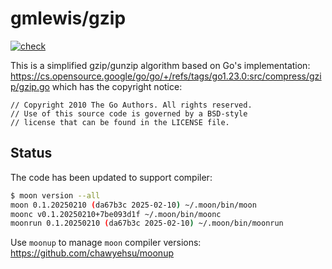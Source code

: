 # gmlewis/gzip
[![check](https://github.com/gmlewis/moonbit-gzip/actions/workflows/check.yml/badge.svg)](https://github.com/gmlewis/moonbit-gzip/actions/workflows/check.yml)

This is a simplified gzip/gunzip algorithm based on Go's implementation:
https://cs.opensource.google/go/go/+/refs/tags/go1.23.0:src/compress/gzip/gzip.go
which has the copyright notice:

```
// Copyright 2010 The Go Authors. All rights reserved.
// Use of this source code is governed by a BSD-style
// license that can be found in the LICENSE file.
```

## Status

The code has been updated to support compiler:

```bash
$ moon version --all
moon 0.1.20250210 (da67b3c 2025-02-10) ~/.moon/bin/moon
moonc v0.1.20250210+7be093d1f ~/.moon/bin/moonc
moonrun 0.1.20250210 (da67b3c 2025-02-10) ~/.moon/bin/moonrun
```

Use `moonup` to manage `moon` compiler versions:
https://github.com/chawyehsu/moonup
